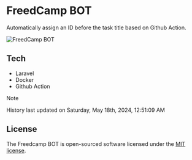 # FreedCamp BOT

Automatically assign an ID before the task title based on Github Action.

![FreedCamp BOT](https://repository-images.githubusercontent.com/737932867/7d34798b-2680-471c-b089-a78a718d3d6a)

## Tech

- Laravel
- Docker
- Github Action

> [!NOTE]  
> History last updated on Saturday, May 18th, 2024, 12:51:09 AM

## License

The Freedcamp BOT is open-sourced software licensed under the [MIT license](https://opensource.org/licenses/MIT).
